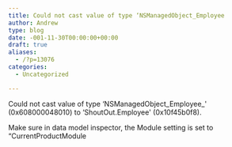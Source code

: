 ```yaml
---
title: Could not cast value of type ‘NSManagedObject_Employee
author: Andrew
type: blog
date: -001-11-30T00:00:00+00:00
draft: true
aliases:
  - /?p=13076
categories:
  - Uncategorized

---
```

Could not cast value of type &#8216;NSManagedObject\_Employee\_' (0x608000048010) to &#8216;ShoutOut.Employee' (0x10f45b0f8).

Make sure in data model inspector, the Module setting is set to &#8220;CurrentProductModule